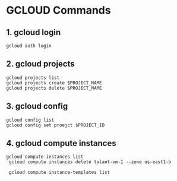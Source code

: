 # GCLOUD Commands

## 1. gcloud login  
```
gcloud auth login
```
## 2. gcloud projects
```
gcloud projects list
gcloud projects create $PROJECT_NAME
gcloud projects delete $PROJECT_NAME
```

## 3. gcloud config
```
gcloud config list
gcloud config set proejct $PROJECT_ID
```
## 4. gcloud compute instances
```
gcloud compute instances list
 gcloud compute instances delete talant-vm-1 --zone us-east1-b

 gcloud compute instance-templates list
```

